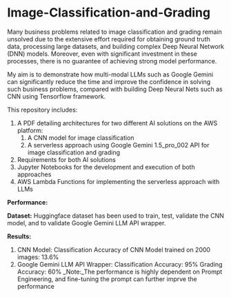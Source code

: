 # Image-Classification-and-Grading
Many business problems related to image classification and grading remain unsolved due to the extensive effort required for obtaining ground truth data, processing large datasets, and building complex Deep Neural Network (DNN) models. Moreover, even with significant investment in these processes, there is no guarantee of achieving strong model performance.

My aim is to demonstrate how multi-modal LLMs such as Google Gemini can significantly reduce the time and improve the confidence in solving such business problems, compared with building Deep Neural Nets such as CNN using Tensorflow framework.

This repository includes:
1. A PDF detailing architectures for two different AI solutions on the AWS platform:
   1. A CNN model for image classification
   2. A serverless approach using Google Gemini 1.5_pro_002 API for image classification and grading 
2. Requirements for both AI solutions
3. Jupyter Notebooks for the development and execution of both approaches
4. AWS Lambda Functions for implementing the serverless approach with LLMs

**Performance:**

**Dataset:**
   Huggingface dataset has been used to train, test, validate the CNN model, and to validate Google Gemini LLM API wrapper.
   
**Results:**
1. CNN Model:
   Classification Accuracy of CNN Model trained on 2000 images: 13.6%
2. Google Gemini LLM API Wrapper:
   Classification Accuracy: 95%
   Grading Accuracy: 60%
   _Note:_The performance is highly dependent on Prompt Engineering, and fine-tuning the prompt can further imprve the performance
